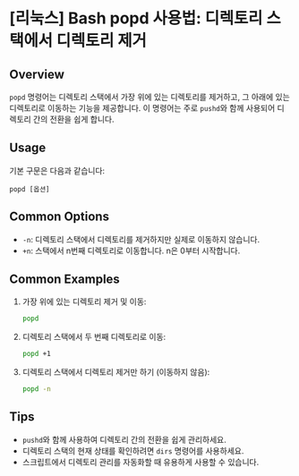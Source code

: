 # [리눅스] Bash popd 사용법: 디렉토리 스택에서 디렉토리 제거

## Overview
`popd` 명령어는 디렉토리 스택에서 가장 위에 있는 디렉토리를 제거하고, 그 아래에 있는 디렉토리로 이동하는 기능을 제공합니다. 이 명령어는 주로 `pushd`와 함께 사용되어 디렉토리 간의 전환을 쉽게 합니다.

## Usage
기본 구문은 다음과 같습니다:
```
popd [옵션]
```

## Common Options
- `-n`: 디렉토리 스택에서 디렉토리를 제거하지만 실제로 이동하지 않습니다.
- `+n`: 스택에서 n번째 디렉토리로 이동합니다. n은 0부터 시작합니다.

## Common Examples
1. 가장 위에 있는 디렉토리 제거 및 이동:
   ```bash
   popd
   ```

2. 디렉토리 스택에서 두 번째 디렉토리로 이동:
   ```bash
   popd +1
   ```

3. 디렉토리 스택에서 디렉토리 제거만 하기 (이동하지 않음):
   ```bash
   popd -n
   ```

## Tips
- `pushd`와 함께 사용하여 디렉토리 간의 전환을 쉽게 관리하세요.
- 디렉토리 스택의 현재 상태를 확인하려면 `dirs` 명령어를 사용하세요.
- 스크립트에서 디렉토리 관리를 자동화할 때 유용하게 사용할 수 있습니다.